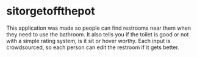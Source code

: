 # sitorgetoffthepot

This application was made so people can find restrooms near them when they need to use the bathroom. It also tells you if the toilet is good or not with a simple rating system, is it sit or hover worthy. Each input is crowdsourced, so each person can edit the restroom if it gets better. 
